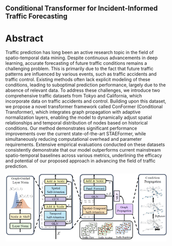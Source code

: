 ## Conditional Transformer for Incident-Informed Traffic Forecasting

# Abstract
Traffic prediction has long been an active research topic in the field of spatio-temporal data mining. Despite continuous advancements in deep learning, accurate forecasting of future traffic conditions remains a challenging problem. This is primarily due to the fact that future traffic patterns are influenced by various events, such as traffic accidents and traffic control. Existing methods often lack explicit modeling of these conditions, leading to suboptimal prediction performance, largely due to the absence of relevant data. To address these challenges, we introduce two comprehensive traffic datasets from Tokyo and California, which incorporate data on traffic accidents and control.  Building upon this dataset, we propose a novel transformer framework called ConFormer (Conditional Transformer), which integrates graph propagation with adaptive normalization layers, enabling the model to dynamically adjust spatial relationships and temporal distribution of nodes based on historical conditions. Our method demonstrates significant performance improvements over the current state-of-the-art STAEFormer, while simultaneously reducing computational overhead and parameter requirements. Extensive empirical evaluations conducted on these datasets consistently demonstrate that our model outperforms current mainstream spatio-temporal baselines across various metrics, underlining the efficacy and potential of our proposed approach in advancing the field of traffic prediction.

![model_arch](img/framework.png)



